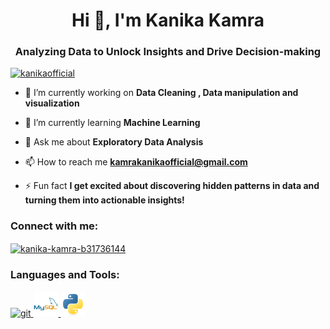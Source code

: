<h1 align="center">Hi 👋, I'm Kanika Kamra</h1>
<h3 align="center">Analyzing Data to Unlock Insights and Drive Decision-making</h3>

<p align="left"> <a href="https://github.com/ryo-ma/github-profile-trophy"><img src="https://github-profile-trophy.vercel.app/?username=kanikaofficial" alt="kanikaofficial" /></a> </p>

- 🔭 I’m currently working on **Data Cleaning , Data manipulation and visualization**

- 🌱 I’m currently learning **Machine Learning**

- 💬 Ask me about **Exploratory Data Analysis**

- 📫 How to reach me **kamrakanikaofficial@gmail.com**

- ⚡ Fun fact **I get excited about discovering hidden patterns in data and turning them into actionable insights!**

<h3 align="left">Connect with me:</h3>
<p align="left">
<a href="https://linkedin.com/in/kanika-kamra-b31736144" target="blank"><img align="center" src="https://raw.githubusercontent.com/rahuldkjain/github-profile-readme-generator/master/src/images/icons/Social/linked-in-alt.svg" alt="kanika-kamra-b31736144" height="30" width="40" /></a>
</p>

<h3 align="left">Languages and Tools:</h3>
<p align="left"> <a href="https://git-scm.com/" target="_blank" rel="noreferrer"> <img src="https://www.vectorlogo.zone/logos/git-scm/git-scm-icon.svg" alt="git" width="40" height="40"/> </a> <a href="https://www.mysql.com/" target="_blank" rel="noreferrer"> <img src="https://raw.githubusercontent.com/devicons/devicon/master/icons/mysql/mysql-original-wordmark.svg" alt="mysql" width="40" height="40"/> </a> <a href="https://www.python.org" target="_blank" rel="noreferrer"> <img src="https://raw.githubusercontent.com/devicons/devicon/master/icons/python/python-original.svg" alt="python" width="40" height="40"/> </a> </p>
